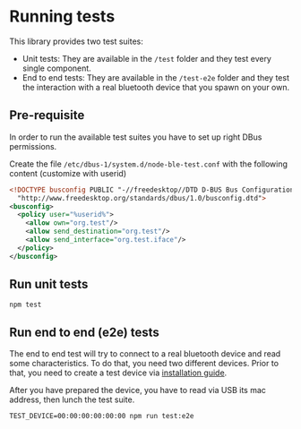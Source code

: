# Running tests

This library provides two test suites:
- Unit tests: They are available in the `/test` folder and they test every single component.
- End to end tests: They are available in the `/test-e2e` folder and they test the interaction with a real bluetooth device that you spawn on your own.


## Pre-requisite

In order to run the available test suites you have to set up right DBus permissions.

Create the file `/etc/dbus-1/system.d/node-ble-test.conf` with the following content (customize with userid)

```xml
<!DOCTYPE busconfig PUBLIC "-//freedesktop//DTD D-BUS Bus Configuration 1.0//EN"
  "http://www.freedesktop.org/standards/dbus/1.0/busconfig.dtd">
<busconfig>
  <policy user="%userid%">
    <allow own="org.test"/>
    <allow send_destination="org.test"/>
    <allow send_interface="org.test.iface"/>
  </policy>
</busconfig>
```

## Run unit tests
```
npm test
```

## Run end to end (e2e) tests

The end to end test will try to connect to a real bluetooth device and read some characteristics. To do that, you need two different devices.
Prior to that, you need to create a test device via [installation guide](https://github.com/chrvadala/node-ble/blob/main/ble-test-device).

After you have prepared the device, you have to read via USB its mac address, then lunch the test suite.

```shell script
TEST_DEVICE=00:00:00:00:00:00 npm run test:e2e
```
